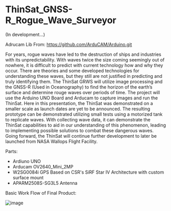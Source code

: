 # ThinSat_GNSS-R_Rogue_Wave_Surveyor
(In development...)

Adrucam Lib From: https://github.com/ArduCAM/Arduino.git

For years, rogue waves have led to the destruction of ships and industries with its unpredictability. With waves twice the size coming seemingly out of nowhere,
it is difficult to predict with current technology how and why they occur. There are theories and some developed technologies for understanding these waves, 
but they still are not justified in predicting and truly identifying them. The ThinSat GRWS will utilize image processing and the GNSS-R (Used in Oceanography)
to find the horizon of the earth’s surface and determine rouge waves over periods of time. The project will use the Arduino UNO Board and Arducam to capture
images and run the ThinSat. Here in this presentation, the ThinSat was demonstrated on a smaller scale as launch dates are yet to be announced. The resulting 
prototype can be demonstrated utilizing small tests using a motorized tank to replicate waves. With collecting wave data, it can demonstrate the ThinSat
capabilities to aid in our understanding of this phenomenon, leading to implementing possible solutions to combat these dangerous waves. Going forward,
the ThinSat will continue further development to later be launched from NASA Wallops Flight Facility.


Parts:
- Ardiuno UNO
- Arducam OV2640_Mini_2MP
- W2SG0084i GPS Based on CSR's SiRF Star IV Architecture with custom surface mount 
- APARM2508S-SG3L5 Antenna

Basic Work Flow of Final Product:

![image](https://user-images.githubusercontent.com/61130232/114956022-f409d700-9e2b-11eb-8723-882d7e13c18f.png)
